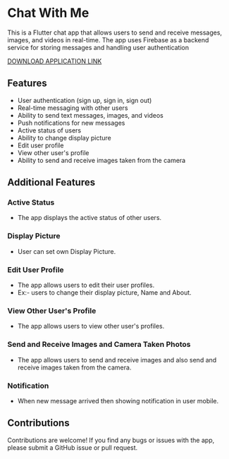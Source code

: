 # Chat With Me

This is a Flutter chat app that allows users to send and receive messages, images, and videos in real-time. The app uses Firebase as a backend service for storing messages and handling user authentication

[DOWNLOAD APPLICATION LINK](https://drive.google.com/file/d/1CkmiMt_MZb0jKUgYmyraX05lNMsh-kce/view?usp=drive_link)

## Features

- User authentication (sign up, sign in, sign out)
- Real-time messaging with other users
- Ability to send text messages, images, and videos
- Push notifications for new messages
- Active status of users
- Ability to change display picture
- Edit user profile
- View other user's profile
- Ability to send and receive images taken from the camera


## Additional Features

### Active Status

- The app displays the active status of other users.

### Display Picture

- User can set own Display Picture.

### Edit User Profile

- The app allows users to edit their user profiles. 
- Ex:- users to change their display picture, Name and About.

### View Other User's Profile

- The app allows users to view other user's profiles.

### Send and Receive Images and Camera Taken Photos

- The app allows users to send and receive images and also send and receive images taken from the camera. 

### Notification

- When new message arrived then showing notification in user mobile.


## Contributions

Contributions are welcome! If you find any bugs or issues with the app, please submit a GitHub issue or pull request.

